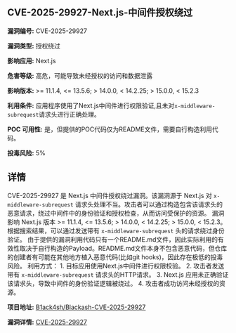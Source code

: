 ## CVE-2025-29927-Next.js-中间件授权绕过

**漏洞编号:** CVE-2025-29927

**漏洞类型:** 授权绕过

**影响应用:** Next.js

**危害等级:** 高危，可能导致未经授权的访问和数据泄露

**影响版本:** >= 11.1.4, <= 13.5.6; > 14.0.0, < 14.2.25; > 15.0.0, < 15.2.3

**利用条件:** 应用程序使用了Next.js中间件进行权限验证,且未对`x-middleware-subrequest`请求头进行正确处理。

**POC 可用性:** 是，但提供的POC代码仅为README文件，需要自行构造利用代码。

**投毒风险:** 5%

## 详情

CVE-2025-29927 是 Next.js 中间件授权绕过漏洞。该漏洞源于 Next.js 对 `x-middleware-subrequest` 请求头处理不当。攻击者可以通过构造包含该请求头的恶意请求，绕过中间件中的身份验证和授权检查，从而访问受保护的资源。 漏洞影响 Next.js 版本 >= 11.1.4, <= 13.5.6; > 14.0.0, < 14.2.25; > 15.0.0, < 15.2.3。根据搜索结果，可以通过发送带有 `x-middleware-subrequest` 头的请求绕过身份验证。 由于提供的漏洞利用代码只有一个README.md文件，因此实际利用的有效性取决于自行构造的Payload。README.md文件本身不包含恶意代码，但仓库的创建者有可能在其他地方植入恶意代码(比如git hooks)，因此存在极低的投毒风险。 利用方式： 1. 目标应用使用Next.js中间件进行权限校验。 2. 攻击者发送带有 `x-middleware-subrequest` 请求头的HTTP请求。 3. Next.js 应用未正确验证该请求头，导致中间件的身份验证逻辑被绕过。 4. 攻击者成功访问未经授权的资源。

**项目地址:** [B1ack4sh/Blackash-CVE-2025-29927](https://github.com/B1ack4sh/Blackash-CVE-2025-29927)

**漏洞详情:** [CVE-2025-29927](https://nvd.nist.gov/vuln/detail/CVE-2025-29927)